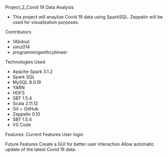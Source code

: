 Project_2_Covid 19 Data Analysis

- This project will anaylize Covid 19 data using SparkSQL. Zeppelin will be used for visuailzation purposes.

Contributors
- 1Abdoul
- simz014
- programmingwithcybineer


Technologies Used

- Apache Spark 3.1.2
- Spark SQL
- MySQL 8.0.19
- YARN
- HDFS
- SBT 1.5.4
- Scala 2.11.12
- Git + GitHub
- Zeppelin 0.10
- SBT 1.5.4
- VS Code

Features: Current Features
User login


Future Features
Create a GUI for better user interaction
Allow automatic update of the latest Covid 19 data.
